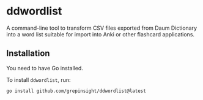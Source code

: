 # ddwordlist

A command-line tool to transform CSV files exported from Daum Dictionary into a word list suitable for import into Anki or other flashcard applications.

## Installation

You need to have Go installed.

To install `ddwordlist`, run:

```sh
go install github.com/grepinsight/ddwordlist@latest
```
